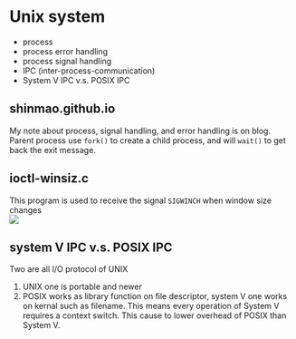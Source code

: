 # Unix system
* process  
* process error handling  
* process signal handling  
* IPC (inter-process-communication)  
* System V IPC v.s. POSIX IPC

## shinmao.github.io
My note about process, signal handling, and error handling is on blog.  
Parent process use `fork()` to create a child process, and will `wait()` to get back the exit message.

## ioctl-winsiz.c
This program is used to receive the signal `SIGWINCH` when window size changes  
![](https://github.com/shinmao/System-Programming/blob/master/Unix_process/screenshot/Screen%20Shot%202018-04-29%20at%2014.13.48.png)  

## system V IPC v.s. POSIX IPC
Two are all I/O protocol of UNIX  
1. UNIX one is portable and newer  
2. POSIX works as library function on file descriptor, system V one works on kernal such as filename. This means every operation of System V requires a context switch. This cause to lower overhead of POSIX than System V.  



